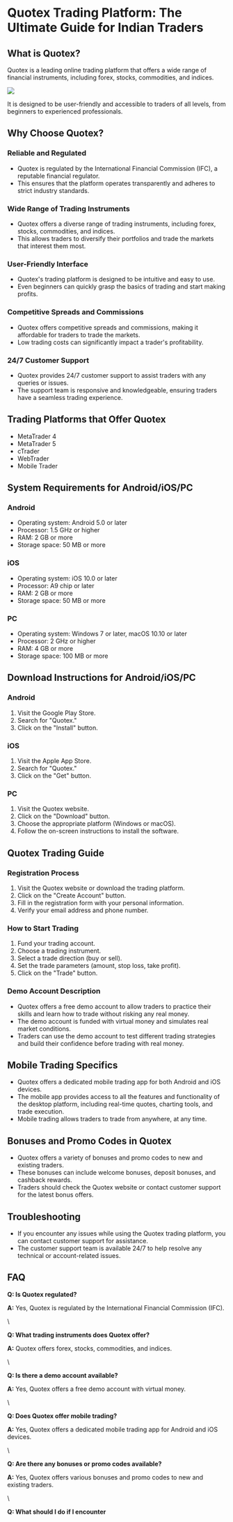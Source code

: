 # Quotex Trading Platform: The Ultimate Guide for Indian Traders

## What is Quotex?

Quotex is a leading online trading platform that offers a wide range of
financial instruments, including forex, stocks, commodities, and
indices.

[![](https://static.quotex.io/files/4_en/300_250.jpg)](https://traff.sbs/brokerqxlid)

It is designed to be user-friendly and accessible to traders of all
levels, from beginners to experienced professionals.

## Why Choose Quotex?

### Reliable and Regulated

-   Quotex is regulated by the International Financial Commission (IFC),
    a reputable financial regulator.
-   This ensures that the platform operates transparently and adheres to
    strict industry standards.

### Wide Range of Trading Instruments

-   Quotex offers a diverse range of trading instruments, including
    forex, stocks, commodities, and indices.
-   This allows traders to diversify their portfolios and trade the
    markets that interest them most.

### User-Friendly Interface

-   Quotex\'s trading platform is designed to be intuitive and easy to
    use.
-   Even beginners can quickly grasp the basics of trading and start
    making profits.

### Competitive Spreads and Commissions

-   Quotex offers competitive spreads and commissions, making it
    affordable for traders to trade the markets.
-   Low trading costs can significantly impact a trader\'s
    profitability.

### 24/7 Customer Support

-   Quotex provides 24/7 customer support to assist traders with any
    queries or issues.
-   The support team is responsive and knowledgeable, ensuring traders
    have a seamless trading experience.

## Trading Platforms that Offer Quotex

-   MetaTrader 4
-   MetaTrader 5
-   cTrader
-   WebTrader
-   Mobile Trader

## System Requirements for Android/iOS/PC

### Android

-   Operating system: Android 5.0 or later
-   Processor: 1.5 GHz or higher
-   RAM: 2 GB or more
-   Storage space: 50 MB or more

### iOS

-   Operating system: iOS 10.0 or later
-   Processor: A9 chip or later
-   RAM: 2 GB or more
-   Storage space: 50 MB or more

### PC

-   Operating system: Windows 7 or later, macOS 10.10 or later
-   Processor: 2 GHz or higher
-   RAM: 4 GB or more
-   Storage space: 100 MB or more

## Download Instructions for Android/iOS/PC

### Android

1.  Visit the Google Play Store.
2.  Search for "Quotex."
3.  Click on the "Install" button.

### iOS

1.  Visit the Apple App Store.
2.  Search for "Quotex."
3.  Click on the "Get" button.

### PC

1.  Visit the Quotex website.
2.  Click on the "Download" button.
3.  Choose the appropriate platform (Windows or macOS).
4.  Follow the on-screen instructions to install the software.

## Quotex Trading Guide

### Registration Process

1.  Visit the Quotex website or download the trading platform.
2.  Click on the "Create Account" button.
3.  Fill in the registration form with your personal information.
4.  Verify your email address and phone number.

### How to Start Trading

1.  Fund your trading account.
2.  Choose a trading instrument.
3.  Select a trade direction (buy or sell).
4.  Set the trade parameters (amount, stop loss, take profit).
5.  Click on the "Trade" button.

### Demo Account Description

-   Quotex offers a free demo account to allow traders to practice their
    skills and learn how to trade without risking any real money.
-   The demo account is funded with virtual money and simulates real
    market conditions.
-   Traders can use the demo account to test different trading
    strategies and build their confidence before trading with real
    money.

## Mobile Trading Specifics

-   Quotex offers a dedicated mobile trading app for both Android and
    iOS devices.
-   The mobile app provides access to all the features and functionality
    of the desktop platform, including real-time quotes, charting tools,
    and trade execution.
-   Mobile trading allows traders to trade from anywhere, at any time.

## Bonuses and Promo Codes in Quotex

-   Quotex offers a variety of bonuses and promo codes to new and
    existing traders.
-   These bonuses can include welcome bonuses, deposit bonuses, and
    cashback rewards.
-   Traders should check the Quotex website or contact customer support
    for the latest bonus offers.

## Troubleshooting

-   If you encounter any issues while using the Quotex trading platform,
    you can contact customer support for assistance.
-   The customer support team is available 24/7 to help resolve any
    technical or account-related issues.

## FAQ

**Q: Is Quotex regulated?**

**A:** Yes, Quotex is regulated by the International Financial
Commission (IFC).

\

**Q: What trading instruments does Quotex offer?**

**A:** Quotex offers forex, stocks, commodities, and indices.

\

**Q: Is there a demo account available?**

**A:** Yes, Quotex offers a free demo account with virtual money.

\

**Q: Does Quotex offer mobile trading?**

**A:** Yes, Quotex offers a dedicated mobile trading app for Android and
iOS devices.

\

**Q: Are there any bonuses or promo codes available?**

**A:** Yes, Quotex offers various bonuses and promo codes to new and
existing traders.

\

**Q: What should I do if I encounter**

